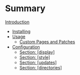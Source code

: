 # Summary

[Introduction](./intro.md)

- [Installing](./installing.md)
- [Usage](./usage.md)
  - [Custom Pages and Patches](./usage_custom_pages.md)
- [Configuration](./config.md)
  - [Section: \[display\]](./config_display.md)
  - [Section: \[style\]](./config_style.md)
  - [Section: \[updates\]](./config_updates.md)
  - [Section: \[directories\]](./config_directories.md)
